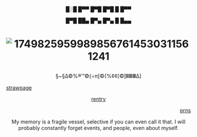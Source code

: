 <p align="center"> █░█ █▀▀ █▀█ █▀█ █ █▀▀
<p align="center"> █▀█ ██▄ █▀▄ █▀▄ █ █▄▄
 
# <p align="center"> ![17498259599898567614530311561241](https://github.com/user-attachments/assets/ce17320d-b248-45e4-b056-2e6d50310633)


 <p align="center"> §~§∆©%®™©{÷π[©{%¢¢[©[𝄃𝄃𝄂𝄂𝄀𝄁𝄃𝄂𝄂𝄃∆]

  [strawpage](https://herr-ic.straw.page/) <p align="center"> [rentry](https://rentry.co/cartoonia) <p align="right"> [prns](https://en.pronouns.page/@gps_jpg)



<p align="center"> My memory is a fragile vessel, selective if you can even call it that. I will probably constantly forget events, and people, even about myself.
